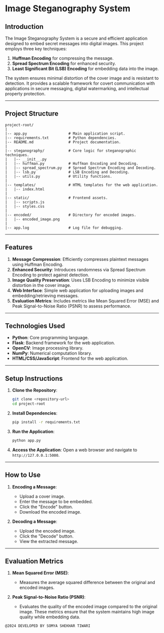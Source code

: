 # Image Steganography System

## Introduction
The Image Steganography System is a secure and efficient application designed to embed secret messages into digital images. This project employs three key techniques:
1. **Huffman Encoding** for compressing the message.
2. **Spread Spectrum Encoding** for enhanced security.
3. **Least Significant Bit (LSB) Encoding** for embedding data into the image.

The system ensures minimal distortion of the cover image and is resistant to detection. It provides a scalable framework for covert communication with applications in secure messaging, digital watermarking, and intellectual property protection.

---

## Project Structure
```
project-root/
|
|-- app.py                   # Main application script.
|-- requirements.txt         # Python dependencies.
|-- README.md                # Project documentation.
|
|-- steganography/           # Core logic for steganographic techniques.
|   |-- __init__.py
|   |-- huffman.py           # Huffman Encoding and Decoding.
|   |-- spread_spectrum.py   # Spread Spectrum Encoding and Decoding.
|   |-- lsb.py               # LSB Encoding and Decoding.
|   |-- utils.py             # Utility functions.
|
|-- templates/               # HTML templates for the web application.
|   |-- index.html
|
|-- static/                  # Frontend assets.
|   |-- scripts.js
|   |-- styles.css
|
|-- encoded/                 # Directory for encoded images.
|   |-- encoded_image.png
|
|-- app.log                  # Log file for debugging.
```

---

## Features
1. **Message Compression**: Efficiently compresses plaintext messages using Huffman Encoding.
2. **Enhanced Security**: Introduces randomness via Spread Spectrum Encoding to protect against detection.
3. **Image Quality Preservation**: Uses LSB Encoding to minimize visible distortion in the cover image.
4. **Web Interface**: Simple web application for uploading images and embedding/retrieving messages.
5. **Evaluation Metrics**: Includes metrics like Mean Squared Error (MSE) and Peak Signal-to-Noise Ratio (PSNR) to assess performance.

---

## Technologies Used
- **Python**: Core programming language.
- **Flask**: Backend framework for the web application.
- **OpenCV**: Image processing library.
- **NumPy**: Numerical computation library.
- **HTML/CSS/JavaScript**: Frontend for the web application.

---

## Setup Instructions
1. **Clone the Repository**:
   ```bash
   git clone <repository-url>
   cd project-root
   ```

2. **Install Dependencies**:
   ```bash
   pip install -r requirements.txt
   ```

3. **Run the Application**:
   ```bash
   python app.py
   ```

4. **Access the Application**:
   Open a web browser and navigate to `http://127.0.0.1:5000`.

---

## How to Use
1. **Encoding a Message**:
   - Upload a cover image.
   - Enter the message to be embedded.
   - Click the "Encode" button.
   - Download the encoded image.

2. **Decoding a Message**:
   - Upload the encoded image.
   - Click the "Decode" button.
   - View the extracted message.

---

## Evaluation Metrics
1. **Mean Squared Error (MSE)**:
   - Measures the average squared difference between the original and encoded images.

2. **Peak Signal-to-Noise Ratio (PSNR)**:
   - Evaluates the quality of the encoded image compared to the original image.
These metrics ensure that the system maintains high image quality while embedding data.





```@2024 DEVELOPED BY SOMYA SHEKHAR TIWARI```

